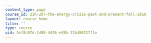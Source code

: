 ```yaml
---
content_type: page
course_id: 21h-207-the-energy-crisis-past-and-present-fall-2010
layout: course_home
title: ''
type: course
uid: 3ef8c07d-1d08-4d36-e48b-11b486217f1e
---
```

